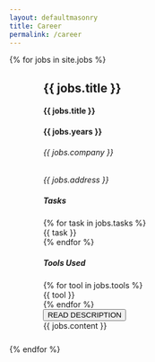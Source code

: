 ```yaml
---
layout: defaultmasonry
title: Career
permalink: /career
---
```

  <div id="index-banner">
    <div class="container">
      <div class="grid">
          <!-- Content -->
          <div class="grid-sizer"></div>
                  {% for jobs in site.jobs %}
                <div class="grid-item" style="padding-left: 10px; padding-right: 10px; width: 100%;">
                      <div class="card">
                          <div class="card-content" style="padding-left: 10%;">
                              <h2 class="coolGradient hide-on-small-only">{{ jobs.title }}</h2>
                              <h4 class="coolGradient hide-on-med-and-up">{{ jobs.title }}</h4>
                              <h4 class="coolGradient">{{ jobs.years }}</h4>
                              <h6  class="coolGradient">{{ jobs.company }}</h6>
                              <em>{{ jobs.address }}</em>
                          </div>
                          <div class="card-content show-on-large" style="padding-left: 10%;">
                            <h5 class="coolGradient">Tasks</h5>
                            {% for task in jobs.tasks %}
                            <div class="tagButton chip" data-filter=".{{ task }}">{{ task }}</div>
                            {% endfor  %}
                            <h5 class="coolGradient">Tools Used</h5>
                            {% for tool in jobs.tools %}
                            <div class="tagButton chip" data-filter=".{{ tool }}">{{ tool }}</div>
                            {% endfor  %}
                          </div>
                         <div class="card-content hide-on-med-and-down" style="padding-left: 10%; padding-bottom: 5%;">
                            <button data-target="modal{{ jobs.descriptionCall }}" class="modal-trigger waves-effect waves-light btn-large tagButton highlight btn-flat">READ DESCRIPTION</button>
                            <div id="modal{{ jobs.descriptionCall }}" class="modal">
                              <div class="modal-content">
                               {{ jobs.content }}
                             </div>
                           </div>
                        </div>
                      </div>
                </div>
               {% endfor  %}
        </div>
        </div>
      </div>

